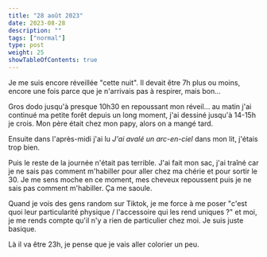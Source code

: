 ```yaml
---
title: "28 août 2023"
date: 2023-08-28
description: ""
tags: ["normal"]
type: post
weight: 25
showTableOfContents: true
---
```


Je me suis encore réveillée "cette nuit". Il devait être 7h plus ou moins, encore une fois parce que je n'arrivais pas à respirer, mais bon...

Gros dodo jusqu'à presque 10h30 en repoussant mon réveil... au matin j'ai continué ma petite forêt depuis un long moment, j'ai dessiné jusqu'à 14-15h je crois. Mon père était chez mon papy, alors on a mangé tard.

Ensuite dans l'après-midi j'ai lu *J'ai avalé un arc-en-ciel* dans mon lit, j'étais trop bien.

Puis le reste de la journée n'était pas terrible. J'ai fait mon sac, j'ai traîné car je ne sais pas comment m'habiller pour aller chez ma chérie et pour sortir le 30. Je me sens moche en ce moment, mes cheveux repoussent puis je ne sais pas comment m'habiller. Ça me saoule. 

Quand je vois des gens random sur Tiktok, je me force à me poser "c'est quoi leur particularité physique / l'accessoire qui les rend uniques ?" et moi, je me rends compte qu'il n'y a rien de particulier chez moi. Je suis juste basique.

Là il va être 23h, je pense que je vais aller colorier un peu.